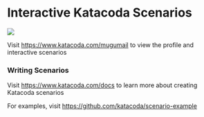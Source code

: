 # Interactive Katacoda Scenarios

[![](http://shields.katacoda.com/katacoda/mugumail/count.svg)](https://www.katacoda.com/mugumail "Get your profile on Katacoda.com")

Visit https://www.katacoda.com/mugumail to view the profile and interactive scenarios

### Writing Scenarios
Visit https://www.katacoda.com/docs to learn more about creating Katacoda scenarios

For examples, visit https://github.com/katacoda/scenario-example
